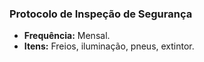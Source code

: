 ### Protocolo de Inspeção de Segurança

- **Frequência:** Mensal.
- **Itens:** Freios, iluminação, pneus, extintor.

